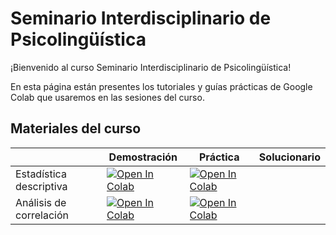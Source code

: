 # Seminario Interdisciplinario de Psicolingüística

¡Bienvenido al curso Seminario Interdisciplinario de Psicolingüística! 

En esta página están presentes los tutoriales y guías prácticas de Google Colab que usaremos en las sesiones del curso. 

## Materiales del curso

|   | Demostración | Práctica | Solucionario |
| - | --- | ---- | ---- |
| Estadística descriptiva | [![Open In Colab](https://colab.research.google.com/assets/colab-badge.svg)](https://colab.research.google.com/github/renatoparedes/PSYLIN/blob/master/Descriptive.ipynb)| [![Open In Colab](https://colab.research.google.com/assets/colab-badge.svg)](https://colab.research.google.com/github/renatoparedes/PSYLIN/blob/master/Descriptive.ipynb) | |
| Análisis de correlación | [![Open In Colab](https://colab.research.google.com/assets/colab-badge.svg)](https://colab.research.google.com/github/renatoparedes/PSYLIN/blob/master/Correlation.ipynb)|[![Open In Colab](https://colab.research.google.com/assets/colab-badge.svg)]()| |